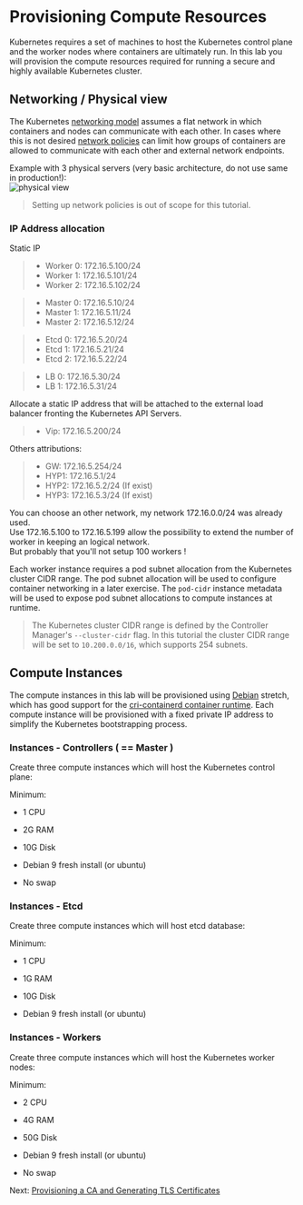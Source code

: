 # Provisioning Compute Resources

Kubernetes requires a set of machines to host the Kubernetes control plane and the worker nodes where containers are ultimately run. 
In this lab you will provision the compute resources required for running a secure and highly available Kubernetes cluster.


## Networking / Physical view

The Kubernetes [networking model](https://kubernetes.io/docs/concepts/cluster-administration/networking/#kubernetes-model) assumes a flat network in which containers and nodes can communicate with each other. In cases where this is not desired [network policies](https://kubernetes.io/docs/concepts/services-networking/network-policies/) can limit how groups of containers are allowed to communicate with each other and external network endpoints.

Example with 3 physical servers (very basic architecture, do not use same in production!):  
![physical view](https://github.com/ThomasGsp/kubernetes-the-hard-way_Independent-Solutions/blob/master/img/physical_view.png)

> Setting up network policies is out of scope for this tutorial.


###  IP Address allocation

Static IP
> - Worker 0: 172.16.5.100/24
> - Worker 1: 172.16.5.101/24
> - Worker 2: 172.16.5.102/24

> - Master 0: 172.16.5.10/24
> - Master 1: 172.16.5.11/24
> - Master 2: 172.16.5.12/24

> - Etcd 0: 172.16.5.20/24
> - Etcd 1: 172.16.5.21/24
> - Etcd 2: 172.16.5.22/24
 
> - LB 0: 172.16.5.30/24
> - LB 1: 172.16.5.31/24

Allocate a static IP address that will be attached to the external load balancer fronting the Kubernetes API Servers.
> - Vip: 172.16.5.200/24

Others attributions:
> - GW: 172.16.5.254/24
> - HYP1:  172.16.5.1/24
> - HYP2:  172.16.5.2/24 (If exist)
> - HYP3:  172.16.5.3/24 (If exist)

You can choose an other network, my network 172.16.0.0/24 was already used.  
Use 172.16.5.100 to 172.16.5.199 allow the possibility to extend the number of worker in keeping an logical network.  
But probably that you'll not setup 100 workers !

Each worker instance requires a pod subnet allocation from the Kubernetes cluster CIDR range.
The pod subnet allocation will be used to configure container networking in a later exercise. 
The `pod-cidr` instance metadata will be used to expose pod subnet allocations to compute instances at runtime.

> The Kubernetes cluster CIDR range is defined by the Controller Manager's `--cluster-cidr` flag. In this tutorial the cluster CIDR range will be set to `10.200.0.0/16`, which supports 254 subnets.


## Compute Instances
The compute instances in this lab will be provisioned using [Debian](https://www.debian.org) stretch, 
which has good support for the [cri-containerd container runtime](https://github.com/containerd/cri-containerd). 
Each compute instance will be provisioned with a fixed private IP address to simplify the Kubernetes bootstrapping process.

### Instances - Controllers ( == Master )
Create three compute instances which will host the Kubernetes control plane:

Minimum:
- 1 CPU
- 2G RAM
- 10G Disk

- Debian 9 fresh install (or ubuntu)
- No swap

### Instances - Etcd

Create three compute instances which will host etcd database:

Minimum:
- 1 CPU
- 1G RAM
- 10G Disk

- Debian 9 fresh install (or ubuntu)


### Instances - Workers

Create three compute instances which will host the Kubernetes worker nodes:

Minimum:
- 2 CPU
- 4G RAM
- 50G Disk

- Debian 9 fresh install (or ubuntu)
- No swap 



Next: [Provisioning a CA and Generating TLS Certificates](04-certificate-authority.md)
